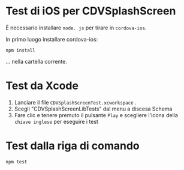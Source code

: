 <!--
# license: Licensed to the Apache Software Foundation (ASF) under one
#         or more contributor license agreements.  See the NOTICE file
#         distributed with this work for additional information
#         regarding copyright ownership.  The ASF licenses this file
#         to you under the Apache License, Version 2.0 (the
#         "License"); you may not use this file except in compliance
#         with the License.  You may obtain a copy of the License at
#
#           http://www.apache.org/licenses/LICENSE-2.0
#
#         Unless required by applicable law or agreed to in writing,
#         software distributed under the License is distributed on an
#         "AS IS" BASIS, WITHOUT WARRANTIES OR CONDITIONS OF ANY
#         KIND, either express or implied.  See the License for the
#         specific language governing permissions and limitations
#         under the License.
-->

# Test di iOS per CDVSplashScreen

È necessario installare `node. js` per tirare in `cordova-ios`.

In primo luogo installare cordova-ios:

    npm install
    

... nella cartella corrente.

# Test da Xcode

  1. Lanciare il file `CDVSplashScreenTest.xcworkspace` .
  2. Scegli "CDVSplashScreenLibTests" dal menu a discesa Schema
  3. Fare clic e tenere premuto il pulsante `Play` e scegliere l'icona della `chiave inglese` per eseguire i test

# Test dalla riga di comando

    npm test
